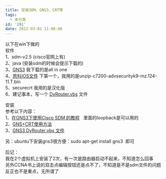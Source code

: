 ```yaml
---
title: 安装SDM、GNS3、CRT等
tags:
  - 未分类
id: '191'
date: 2012-03-02 11:08:00
---
```


以下在win下做的  
软件  
1、sdm-v2.5 (cisco官网上有)  
2、java (安装sdm的时候会提示下载的)  
3、[GNS3](http://www.gns3.net/download/) 我下载的是all in one  
4、[思科IOS文件](http://www.verycd.com/topics/170716/) [](http://www.verycd.com/topics/170716/)下第一个，我用的是unzip-c7200-advsecurityk9-mz.124-11.T.bin  
5、securecrt 我用的是汉化版  
6、建记事本，写一个 [DyRouter.vbs](http://hi.baidu.com/husted/blog/item/d93e0686f069053fc75cc379.html) 文件  
  
安装  
参考以下内容：  
1、[在GNS3下使用Cisco SDM 的教程](http://wenku.baidu.com/view/b7978a5c3b3567ec102d8ad8.html)   里面的loopback是可以用的  
2、[GNS+CRT使用方法](http://wenku.baidu.com/view/c3e146e84afe04a1b071deb7.html)  
3、[GNS3 DyRouter.vbs 文件](http://hi.baidu.com/husted/blog/item/d93e0686f069053fc75cc379.html)  
  
  
另：ubuntu下安装gns3很方便：sudo apt-get install gns3  即可  
  
后记：  
我在2个虚拟机上安装了2次，有一次是路由器启动不起来，不知道怎么回事  
另外CCNA书上说的双击点编辑按钮还是点不了，不知道是不是sdm文件的问题  
反正也不是重点，无所谓了  
[](http://www.gns3.net/download/)